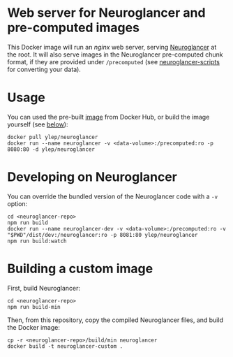Web server for Neuroglancer and pre-computed images
===================================================

This Docker image will run an *nginx* web server, serving
[Neuroglancer](https://github.com/ylep/neuroglancer) at the root.
It will also serve images in the Neuroglancer pre-computed chunk format, if
they are provided under `/precomputed` (see
[neuroglancer-scripts](https://github.com/HumanBrainProject/neuroglancer-scripts)
for converting your data).


Usage
=====

You can used the pre-built [image](https://hub.docker.com/r/ylep/neuroglancer/)
from Docker Hub, or build the image yourself (see
[below](#building-a-custom-image)):

```
docker pull ylep/neuroglancer
docker run --name neuroglancer -v <data-volume>:/precomputed:ro -p 8080:80 -d ylep/neuroglancer
```


Developing on Neuroglancer
==========================

You can override the bundled version of the Neuroglancer code with a `-v` option:

```
cd <neuroglancer-repo>
npm run build
docker run --name neuroglancer-dev -v <data-volume>:/precomputed:ro -v "$PWD"/dist/dev:/neuroglancer:ro -p 8081:80 ylep/neuroglancer
npm run build:watch
```


Building a custom image
=======================

First, build Neuroglancer:

```
cd <neuroglancer-repo>
npm run build-min
```

Then, from this repository, copy the compiled Neuroglancer files, and build the
Docker image:

```
cp -r <neuroglancer-repo>/build/min neuroglancer
docker build -t neuroglancer-custom .
```
